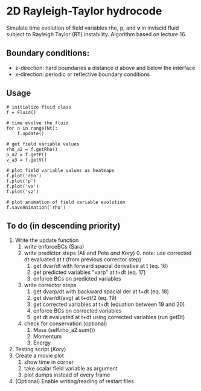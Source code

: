 # 2D Rayleigh-Taylor hydrocode 

Simulate time evolution of field variables rho, p, and **v** in inviscid fluid
subject to Rayleigh Taylor (RT) instability.  Algorithm based on lecture 16.

## Boundary conditions:

* z-direction: hard boundaries a distance *d* above and below the interface
* x-direction: periodic or reflective boundary conditions

## Usage

```
# initialize fluid class
f = Fluid()

# time evolve the fluid
for n in range(Nt):
    f.update()

# get field variable values
rho_a2 = f.getRho()
p_a2 = f.getP()
v_a3 = f.getV()

# plot field variable values as heatmaps
f.plot('rho')
f.plot('p')
f.plot('vx')
f.plot('vz')

# plot animation of field variable evolution
f.saveAnimation('rho')
```

## To do (in descending priority)

1. Write the update function
    1. write enforceBCs (Sara)
    2. write predictor steps (Ali and Pete *and Kory*)
        0. note: use corrected dt evaluated at t (from previous corrector step)
        1. get dvar/dt with forward spacial derivative at t (eq. 16)
        2. get predicted variables "varp" at t+dt (eq. 17)
        3. enforce BCs on predicted variables
    3. write corrector steps
        1. get dvarp/dt with backward spacial der at t+dt (eq. 18)
        2. get dvar/dt(avg) at t+dt/2 (eq. 19)
        3. get corrected variables at t+dt (equation between 19 and 20)
        4. enforce BCs on corrected variables
        5. get dt evaluated at t+dt using corrected variables (run getDt)
    4. check for conservation (optional)
        1. Mass (self.rho_a2.sum())
        2. Momentum
        3. Energy
2. Testing script (*Kory*)
3. Create a movie plot
    1. show time in corner
    2. take scalar field variable as argument
    3. plot dumps instead of every frame
4. (Optional) Enable writing/reading of restart files 
